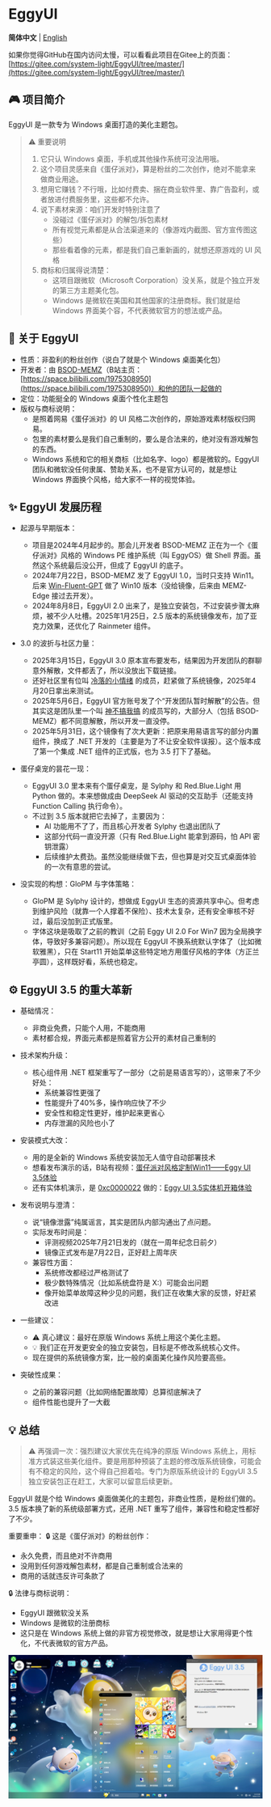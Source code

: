 ﻿# EggyUI

**简体中文** | [English](README_en-us.md)

如果你觉得GitHub在国内访问太慢，可以看看此项目在Gitee上的页面：[https://gitee.com/system-light/EggyUI/tree/master/](https://gitee.com/system-light/EggyUI/tree/master/)

## 🎮 项目简介
EggyUI 是一款专为 Windows 桌面打造的美化主题包。

> ⚠️ 重要说明
> 1.  它只认 Windows 桌面，手机或其他操作系统可没法用哦。
> 2.  这个项目灵感来自《蛋仔派对》，算是粉丝的二次创作，绝对不能拿来做商业用途。
> 3.  想用它赚钱？不行哦，比如付费卖、捆在商业软件里、靠广告盈利，或者放进付费服务里，这些都不允许。
> 4.  说下素材来源：咱们开发时特别注意了
>     *   没碰过《蛋仔派对》的解包/拆包素材
>     *   所有视觉元素都是从合法渠道来的（像游戏内截图、官方宣传图这些）
>     *   那些看着像的元素，都是我们自己重新画的，就想还原游戏的 UI 风格
> 5.  商标和归属得说清楚：
>     *   这项目跟微软（Microsoft Corporation）没关系，就是个独立开发的第三方主题美化包。
>     *   Windows 是微软在美国和其他国家的注册商标。我们就是给 Windows 界面美个容，不代表微软官方的想法或产品。

## 🌟 关于 EggyUI
*   性质：非盈利的粉丝创作（说白了就是个 Windows 桌面美化包）
*   开发者：由 [BSOD-MEMZ](https://github.com/BSOD-MEMZ)（B站主页：[https://space.bilibili.com/1975308950](https://space.bilibili.com/1975308950)）和他的团队一起做的
*   定位：功能挺全的 Windows 桌面个性化主题包
*   版权与商标说明：
    *   是照着网易《蛋仔派对》的 UI 风格二次创作的，原始游戏素材版权归网易。
    *   包里的素材要么是我们自己重制的，要么是合法来的，绝对没有游戏解包的东西。
    *   Windows 系统和它的相关商标（比如名字、logo）都是微软的。EggyUI 团队和微软没任何隶属、赞助关系，也不是官方认可的，就是想让 Windows 界面换个风格，给大家不一样的视觉体验。

## ✨ EggyUI 发展历程

*   起源与早期版本：
    *   项目是2024年4月起步的。那会儿开发者 BSOD-MEMZ 正在为一个《蛋仔派对》风格的 Windows PE 维护系统（叫 EggyOS）做 Shell 界面。虽然这个系统最后没公开，但成了 EggyUI 的底子。
    *   2024年7月22日，BSOD-MEMZ 发了 EggyUI 1.0，当时只支持 Win11。后来 [Win-Fluent-GPT](https://space.bilibili.com/1326423111) 做了 Win10 版本（没给镜像，后来由 MEMZ-Edge 接过去开发）。
    *   2024年8月8日，EggyUI 2.0 出来了，是独立安装包，不过安装步骤太麻烦，被不少人吐槽。2025年1月25日，2.5 版本的系统镜像发布，加了亚克力效果，还优化了 Rainmeter 组件。

*   3.0 的波折与社区力量：
    *   2025年3月15日，EggyUI 3.0 原本宣布要发布，结果因为开发团队的群聊意外解散，文件都丢了，所以没放出下载链接。
    *   还好社区里有位叫 [冷落的小情绪](https://space.bilibili.com/1591761987) 的成员，赶紧做了系统镜像，2025年4月20日拿出来测试。
    *   2025年5月6日，EggyUI 官方账号发了个“开发团队暂时解散”的公告。但其实这是团队里一个叫 [神不搞我搞](https://space.bilibili.com/3546785651887055) 的成员写的，大部分人（包括 BSOD-MEMZ）都不同意解散，所以开发一直没停。
    *   2025年5月31日，这个镜像有了次大更新：把原来用易语言写的部分内置组件，换成了 .NET 开发的（主要是为了不让安全软件误报）。这个版本成了第一个集成 .NET 组件的正式版，也为 3.5 打下了基础。

*   蛋仔桌宠的昙花一现：
    *   EggyUI 3.0 里本来有个蛋仔桌宠，是 Sylphy 和 Red.Blue.Light 用 Python 做的。本来想做成由 DeepSeek AI 驱动的交互助手（还能支持 Function Calling 执行命令）。
    *   不过到 3.5 版本就把它去掉了，主要因为：
        *   AI 功能用不了了，而且核心开发者 Sylphy 也退出团队了
        *   这部分代码一直没开源（只有 Red.Blue.Light 能拿到源码，怕 API 密钥泄露）
        *   后续维护太费劲。虽然没能继续做下去，但也算是对交互式桌面体验的一次有意思的尝试。

*   没实现的构想：GloPM 与字体策略：
    *   GloPM 是 Sylphy 设计的，想做成 EggyUI 生态的资源共享中心。但考虑到维护风险（就靠一个人撑着不保险）、技术太复杂，还有安全审核不好过，最后没加到正式版里。
    *   字体这块是吸取了之前的教训（之前 Eggy UI 2.0 For Win7 因为全局换字体，导致好多兼容问题）。所以现在 EggyUI 不换系统默认字体了（比如微软雅黑），只在 Start11 开始菜单这些特定地方用蛋仔风格的字体（方正兰亭圆），这样既好看，系统也稳定。

## ⚙️ EggyUI 3.5 的重大革新

*   基础情况：
    *   非商业免费，只能个人用，不能商用
    *   素材都合规，界面元素都是照着官方公开的素材自己重制的

*   技术架构升级：
    *   核心组件用 .NET 框架重写了一部分（之前是易语言写的），这带来了不少好处：
        *   系统兼容性更强了
        *   性能提升了40%多，操作响应快了不少
        *   安全性和稳定性更好，维护起来更省心
        *   内存泄漏的风险也小了

*   安装模式大改：
    *   用的是全新的 Windows 系统安装加无人值守自动部署技术
    *   想看发布演示的话，B站有视频：[蛋仔派对风格定制Win11——Eggy UI 3.5体验](https://www.bilibili.com/video/BV1kbgGz7Em1)
    *   还有实体机演示，是 [0xc0000022](https://space.bilibili.com/1092500907) 做的：[Eggy UI 3.5实体机开箱体验](https://www.bilibili.com/video/BV13w8nzqE4V)

*   发布说明与澄清：
    *   说“镜像泄露”纯属谣言，其实是团队内部沟通出了点问题。
    *   实际发布时间是：
        *   评测视频2025年7月21日发的（就在一周年纪念日前夕）
        *   镜像正式发布是7月22日，正好赶上周年庆
    *   兼容性方面：
        *   系统修改都经过严格测试了
        *   极少数特殊情况（比如系统盘符是 X:）可能会出问题
        *   像开始菜单故障这种少见的问题，我们正在收集大家的反馈，好赶紧改进

*   一些建议：
    *   ⚠️ 真心建议：最好在原版 Windows 系统上用这个美化主题。
    *   💡 我们正在开发更安全的独立安装包，目标是不修改系统核心文件。
    *   现在提供的系统镜像方案，比一般的桌面美化操作风险要高些。

*   突破性成果：
    *   之前的兼容问题（比如网络配置故障）总算彻底解决了
    *   组件性能也提升了一大截

## 💡 总结
> ⚠️ 再强调一次：强烈建议大家优先在纯净的原版 Windows 系统上，用标准方式装这些美化组件。要是用那种预装了主题的修改版系统镜像，可能会有不稳定的风险，这个得自己担着哈。专门为原版系统设计的 EggyUI 3.5 独立安装包正在赶工，大家可以留意后续更新。

EggyUI 就是个给 Windows 桌面做美化的主题包，非商业性质，是粉丝们做的。3.5 版本换了新的系统级部署方式，还用 .NET 重写了组件，兼容性和稳定性都好了不少。

重要重申：
🔒 这是《蛋仔派对》的粉丝创作：
*   永久免费，而且绝对不许商用
*   没用到任何游戏解包素材，都是自己重制或合法来的
*   商用的话就违反许可条款了

🔒 法律与商标说明：
*   EggyUI 跟微软没关系
*   Windows 是微软的注册商标
*   这只是在 Windows 系统上做的非官方视觉修改，就是想让大家用得更个性化，不代表微软的官方产品。

![Eggy UI 3.5宣传图](Promo.png "Eggy UI 3.5")